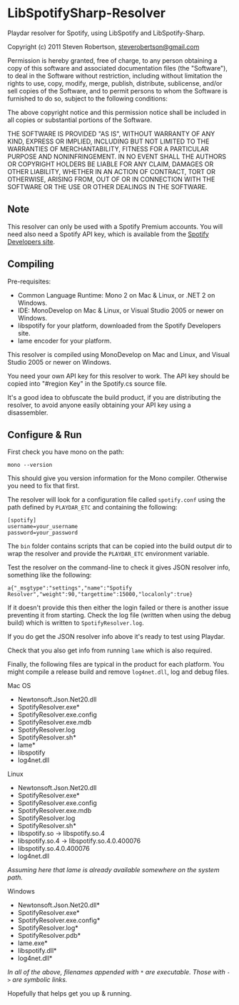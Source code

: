 LibSpotifySharp-Resolver
========================

Playdar resolver for Spotify, using LibSpotify and LibSpotify-Sharp.

Copyright (c) 2011 Steven Robertson, steverobertson@gmail.com

Permission is hereby granted, free of charge, to any person
obtaining a copy of this software and associated documentation
files (the "Software"), to deal in the Software without
restriction, including without limitation the rights to use,
copy, modify, merge, publish, distribute, sublicense, and/or sell
copies of the Software, and to permit persons to whom the
Software is furnished to do so, subject to the following
conditions:

The above copyright notice and this permission notice shall be
included in all copies or substantial portions of the Software.

THE SOFTWARE IS PROVIDED "AS IS", WITHOUT WARRANTY OF ANY KIND,
EXPRESS OR IMPLIED, INCLUDING BUT NOT LIMITED TO THE WARRANTIES
OF MERCHANTABILITY, FITNESS FOR A PARTICULAR PURPOSE AND
NONINFRINGEMENT. IN NO EVENT SHALL THE AUTHORS OR COPYRIGHT
HOLDERS BE LIABLE FOR ANY CLAIM, DAMAGES OR OTHER LIABILITY,
WHETHER IN AN ACTION OF CONTRACT, TORT OR OTHERWISE, ARISING
FROM, OUT OF OR IN CONNECTION WITH THE SOFTWARE OR THE USE OR
OTHER DEALINGS IN THE SOFTWARE.


Note
----

This resolver can only be used with a Spotify Premium accounts. You will need
also need a Spotify API key, which is available from the 
[Spotify Developers site](http://developer.spotify.com/).


Compiling
---------

Pre-requisites:

  * Common Language Runtime: Mono 2 on Mac & Linux, or .NET 2 on Windows.
  * IDE: MonoDevelop on Mac & Linux, or Visual Studio 2005 or newer on Windows.
  * libspotify for your platform, downloaded from the Spotify Developers site.
  * lame encoder for your platform.

This resolver is compiled using MonoDevelop on Mac and Linux, and Visual Studio
2005 or newer on Windows.

You need your own API key for this resolver to work. The API key should be
copied into "#region Key" in the Spotify.cs source file.

It's a good idea to obfuscate the build product, if you are distributing the
resolver, to avoid anyone easily obtaining your API key using a disassembler.


Configure & Run
---------------

First check you have mono on the path:

    mono --version

This should give you version information for the Mono compiler. Otherwise you
need to fix that first.

The resolver will look for a configuration file called `spotify.conf` using the
path defined by `PLAYDAR_ETC` and containing the following:

    [spotify]
    username=your_username
    password=your_password

The `bin` folder contains scripts that can be copied into the build output dir
to wrap the resolver and provide the `PLAYDAR_ETC` environment variable.

Test the resolver on the command-line to check it gives JSON resolver info, 
something like the following:

    a{"_msgtype":"settings","name":"Spotify Resolver","weight":90,"targettime":15000,"localonly":true}

If it doesn't provide this then either the login failed or there is another
issue preventing it from starting. Check the log file (written when using the
debug build) which is written to `SpotifyResolver.log`.

If you do get the JSON resolver info above it's ready to test using Playdar.

Check that you also get info from running `lame` which is also required.

Finally, the following files are typical in the product for each platform. You
might compile a release build and remove `log4net.dll`, log and debug files.

Mac OS

  * Newtonsoft.Json.Net20.dll
  * SpotifyResolver.exe*
  * SpotifyResolver.exe.config
  * SpotifyResolver.exe.mdb
  * SpotifyResolver.log
  * SpotifyResolver.sh*
  * lame*
  * libspotify
  * log4net.dll

Linux

  * Newtonsoft.Json.Net20.dll
  * SpotifyResolver.exe*
  * SpotifyResolver.exe.config
  * SpotifyResolver.exe.mdb
  * SpotifyResolver.log
  * SpotifyResolver.sh*
  * libspotify.so -> libspotify.so.4
  * libspotify.so.4 -> libspotify.so.4.0.400076
  * libspotify.so.4.0.400076
  * log4net.dll

*Assuming here that lame is already available somewhere on the system path.*

Windows

  * Newtonsoft.Json.Net20.dll*
  * SpotifyResolver.exe*
  * SpotifyResolver.exe.config*
  * SpotifyResolver.log*
  * SpotifyResolver.pdb*
  * lame.exe*
  * libspotify.dll*
  * log4net.dll*

*In all of the above, filenames appended with `*` are executable.*
*Those with `->` are symbolic links.*

Hopefully that helps get you up & running.
